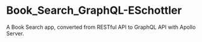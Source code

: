 # Book_Search_GraphQL-ESchottler
A Book Search app, converted from RESTful API to GraphQL API with Apollo Server.
